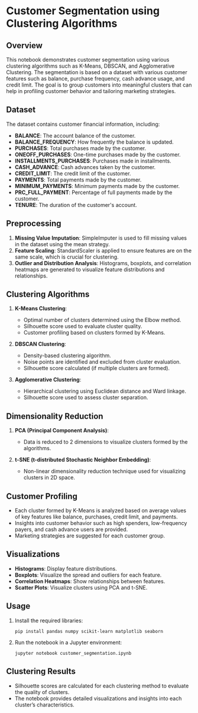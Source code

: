
# Customer Segmentation using Clustering Algorithms

## Overview

This notebook demonstrates customer segmentation using various clustering algorithms such as K-Means, DBSCAN, and Agglomerative Clustering. The segmentation is based on a dataset with various customer features such as balance, purchase frequency, cash advance usage, and credit limit. The goal is to group customers into meaningful clusters that can help in profiling customer behavior and tailoring marketing strategies.

## Dataset

The dataset contains customer financial information, including:

- **BALANCE**: The account balance of the customer.
- **BALANCE_FREQUENCY**: How frequently the balance is updated.
- **PURCHASES**: Total purchases made by the customer.
- **ONEOFF_PURCHASES**: One-time purchases made by the customer.
- **INSTALLMENTS_PURCHASES**: Purchases made in installments.
- **CASH_ADVANCE**: Cash advances taken by the customer.
- **CREDIT_LIMIT**: The credit limit of the customer.
- **PAYMENTS**: Total payments made by the customer.
- **MINIMUM_PAYMENTS**: Minimum payments made by the customer.
- **PRC_FULL_PAYMENT**: Percentage of full payments made by the customer.
- **TENURE**: The duration of the customer's account.

## Preprocessing

1. **Missing Value Imputation**: SimpleImputer is used to fill missing values in the dataset using the mean strategy.
2. **Feature Scaling**: StandardScaler is applied to ensure features are on the same scale, which is crucial for clustering.
3. **Outlier and Distribution Analysis**: Histograms, boxplots, and correlation heatmaps are generated to visualize feature distributions and relationships.

## Clustering Algorithms

1. **K-Means Clustering**:
   - Optimal number of clusters determined using the Elbow method.
   - Silhouette score used to evaluate cluster quality.
   - Customer profiling based on clusters formed by K-Means.

2. **DBSCAN Clustering**:
   - Density-based clustering algorithm.
   - Noise points are identified and excluded from cluster evaluation.
   - Silhouette score calculated (if multiple clusters are formed).

3. **Agglomerative Clustering**:
   - Hierarchical clustering using Euclidean distance and Ward linkage.
   - Silhouette score used to assess cluster separation.

## Dimensionality Reduction

1. **PCA (Principal Component Analysis)**:
   - Data is reduced to 2 dimensions to visualize clusters formed by the algorithms.

2. **t-SNE (t-distributed Stochastic Neighbor Embedding)**:
   - Non-linear dimensionality reduction technique used for visualizing clusters in 2D space.

## Customer Profiling

- Each cluster formed by K-Means is analyzed based on average values of key features like balance, purchases, credit limit, and payments.
- Insights into customer behavior such as high spenders, low-frequency payers, and cash advance users are provided.
- Marketing strategies are suggested for each customer group.

## Visualizations

- **Histograms**: Display feature distributions.
- **Boxplots**: Visualize the spread and outliers for each feature.
- **Correlation Heatmaps**: Show relationships between features.
- **Scatter Plots**: Visualize clusters using PCA and t-SNE.

## Usage

1. Install the required libraries:
   ```
   pip install pandas numpy scikit-learn matplotlib seaborn
   ```

2. Run the notebook in a Jupyter environment:
   ```
   jupyter notebook customer_segmentation.ipynb
   ```

## Clustering Results

- Silhouette scores are calculated for each clustering method to evaluate the quality of clusters.
- The notebook provides detailed visualizations and insights into each cluster’s characteristics.

